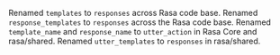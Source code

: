 Renamed `templates` to `responses` across Rasa code base.
Renamed `response_templates` to `responses` across the Rasa code base.
Renamed `template_name` and `response_name` to `utter_action` in Rasa Core and rasa/shared.
Renamed `utter_templates` to `responses` in rasa/shared.
